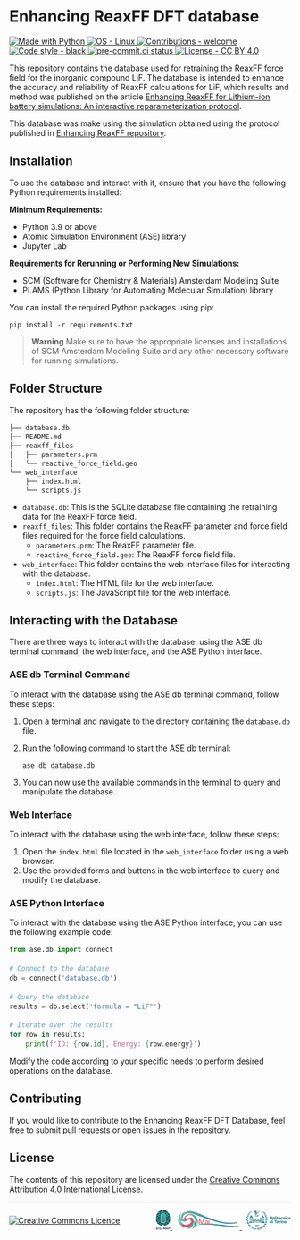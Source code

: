 # Enhancing ReaxFF DFT database
<p style="text-align:left;">
    <a target="_blank" href="https://python.org"><img
        src="https://img.shields.io/badge/Python-3.9+-blue?logo=python&amp;logoColor=white"
        alt="Made with Python" />
    </a>
    <a target="_blank" href="https://www.linux.org/"><img
        src="https://img.shields.io/badge/OS-Linux-orange?logo=linux&amp;logoColor=white"
        alt="OS - Linux" />
    </a>
    <a target="_blank" href="/CONTRIBUTING.md"><img
        src="https://img.shields.io/badge/contributions-open-green"
        alt="Contributions - welcome" />
    </a>
    <a target="_blank" href="https://github.com/psf/black"><img
        src="https://img.shields.io/badge/code%20style-black-000000.svg"
        alt="Code style - black" />
    </a>
    <a target="_blank" href="https://results.pre-commit.ci/badge/github/paolodeangelis/Enhancing_ReaxFF_DFT_database/main.svg"><img
        src="https://results.pre-commit.ci/badge/github/paolodeangelis/Enhancing_ReaxFF_DFT_database/main.svg"
        alt="pre-commit.ci status" />
    </a>
    <a target="_blank" href="http://creativecommons.org/licenses/by/4.0/"><img
        src="https://img.shields.io/badge/license-CC%20BY%204.0-lightgray"
        alt="License - CC BY 4.0" />
    </a>
</p>

This repository contains the database used for retraining the ReaxFF force field for the inorganic compound LiF. 
The database is intended to enhance the accuracy and reliability of ReaxFF calculations for LiF, which results and method was published on the article [Enhancing ReaxFF for Lithium-ion battery simulations: An interactive reparameterization protocol][article-doi].

This database was make using the simulation obtained using the protocol published in [Enhancing ReaxFF repository][enhancing-reaxFF-repository].

## Installation

To use the database and interact with it, ensure that you have the following Python requirements installed:

**Minimum Requirements:**
- Python 3.9 or above
- Atomic Simulation Environment (ASE) library
- Jupyter Lab

**Requirements for Rerunning or Performing New Simulations:**
- SCM (Software for Chemistry & Materials) Amsterdam Modeling Suite
- PLAMS (Python Library for Automating Molecular Simulation) library

You can install the required Python packages using pip:

```shell
pip install -r requirements.txt
```
> **Warning**
> Make sure to have the appropriate licenses and installations of SCM Amsterdam Modeling Suite and any other necessary software for running simulations.

## Folder Structure

The repository has the following folder structure:

```
├── database.db
├── README.md
├── reaxff_files
│   ├── parameters.prm
│   └── reactive_force_field.geo
└── web_interface
    ├── index.html
    └── scripts.js
```

- `database.db`: This is the SQLite database file containing the retraining data for the ReaxFF force field.
- `reaxff_files`: This folder contains the ReaxFF parameter and force field files required for the force field calculations.
  - `parameters.prm`: The ReaxFF parameter file.
  - `reactive_force_field.geo`: The ReaxFF force field file.
- `web_interface`: This folder contains the web interface files for interacting with the database.
  - `index.html`: The HTML file for the web interface.
  - `scripts.js`: The JavaScript file for the web interface.

## Interacting with the Database

There are three ways to interact with the database: using the ASE db terminal command, the web interface, and the ASE Python interface.

### ASE db Terminal Command

To interact with the database using the ASE db terminal command, follow these steps:

1. Open a terminal and navigate to the directory containing the `database.db` file.
2. Run the following command to start the ASE db terminal:

   ```shell
   ase db database.db
   ```

3. You can now use the available commands in the terminal to query and manipulate the database.

### Web Interface

To interact with the database using the web interface, follow these steps:

1. Open the `index.html` file located in the `web_interface` folder using a web browser.
2. Use the provided forms and buttons in the web interface to query and modify the database.

### ASE Python Interface

To interact with the database using the ASE Python interface, you can use the following example code:

```python
from ase.db import connect

# Connect to the database
db = connect('database.db')

# Query the database
results = db.select('formula = "LiF"')

# Iterate over the results
for row in results:
    print(f'ID: {row.id}, Energy: {row.energy}')
```

Modify the code according to your specific needs to perform desired operations on the database.

## Contributing

If you would like to contribute to the Enhancing ReaxFF DFT Database, feel free to submit pull requests or open issues in the repository.

## License

The contents of this repository are licensed under the [Creative Commons Attribution 4.0 International License][cc-by].

<hr width="100%">
<div style="display: flex; justify-content: space-between; align-items: center;">
    <a rel="license" href="http://creativecommons.org/licenses/by/4.0/"><img alt="Creative Commons Licence" style="border-width:0; height:35px" src="https://i.creativecommons.org/l/by/4.0/88x31.png" /></a>
   <span style="float:right;">
    &nbsp;
    <a rel="big-map" href="https://www.big-map.eu/">
        <img style="border-width:0; height:35px" src="assets/img//logo-bigmap.png" alt="BIG MAP site" >
    </a>
    &nbsp;
    <a rel="small" href="https://areeweb.polito.it/ricerca/small/">
        <img style="border-width:0; height:35px" src="assets/img//logo-small.png" alt="SMALL site" >
    </a>
    &nbsp;
    <a rel="polito"href="https://www.polito.it/">
        <img style="border-width:0; height:35px" src="assets/img//logo-polito.png" alt="POLITO site" >
    </a>
</span>
</div>

<!-- [![CC BY 4.0][cc-by-image]][cc-by] -->

[cc-by]: http://creativecommons.org/licenses/by/4.0/
[cc-by-image]: https://i.creativecommons.org/l/by/4.0/88x31.png
[cc-by-shield]: https://img.shields.io/badge/License-CC%20BY%204.0-lightgrey.svg
[article-doi]: https://doi.org/TBD
[enhancing-reaxFF-repository]: https://github.com/paolodeangelis/Enhancing_ReaxFF